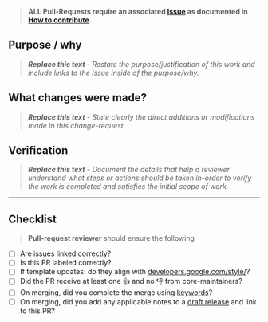 > **ALL Pull-Requests require an associated [Issue](https://github.com/thegooddocsproject/templates/issues?q=is%3Aissue+is%3Aopen+sort%3Aupdated-desc) as documented in [How to contribute](https://github.com/thegooddocsproject/templates/blob/master/.github/CONTRIBUTING.md).**

## Purpose / why

> _**Replace this text** - Restate the purpose/justification of this work and include links to the Issue inside of the purpose/why._

## What changes were made?

> _**Replace this text** - State clearly the direct additions or modifications made in this change-request._

## Verification

> _**Replace this text** - Document the details that help a reviewer understand what steps or actions should be taken in-order to verify the work is completed and satisfies the initial scope of work._

---

## Checklist

> **Pull-request reviewer** should ensure the following

- [ ] Are issues linked correctly?
- [ ] Is this PR labeled correctly?
- [ ] If template updates: do they align with [developers.google.com/style/](https://developers.google.com/style/)?
- [ ] Did the PR receive at least one :+1: and no :-1: from core-maintainers?
- [ ] On merging, did you complete the merge using [keywords](https://help.github.com/en/github/managing-your-work-on-github/linking-a-pull-request-to-an-issue#manually-linking-a-pull-request-to-an-issue)?
- [ ] On merging, did you add any applicable notes to a [draft release](https://github.com/thegooddocsproject/templates/releases) and link to this PR?
